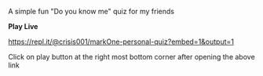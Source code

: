 A simple fun "Do you know me" quiz for my friends

**Play Live**

https://repl.it/@crisis001/markOne-personal-quiz?embed=1&output=1

Click on play button at the right most bottom corner after opening the above link


